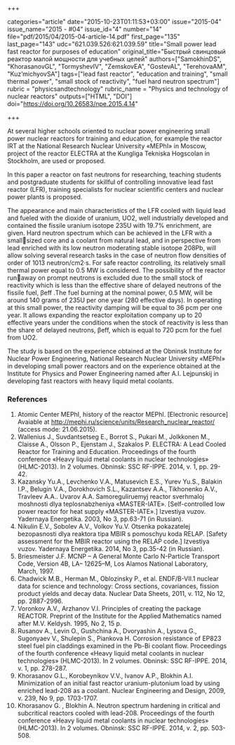+++

categories="article"
date="2015-10-23T01:11:53+03:00"
issue="2015-04"
issue_name="2015 - #04"
issue_id="4"
number="14"
file="pdf/2015/04/2015-04-article-14.pdf"
first_page="135"
last_page="143"
udc="621.039.526:621.039.59"
title="Small power lead fast reactor for purposes of education"
original_title="Быстрый свинцовый реактор малой мощности для учебных целей"
authors=["SamokhinDS", "KhorasanovGL", "TormyshevIV", "ZemskovEA", "GostevAL", "TerehovaAM", "Kuz’michyovSA"]
tags=["lead fast reactor", "education and training", "small thermal power", "small stock of reactivity", "fuel hard neutron spectrum"]
rubric = "physicsandtechnology"
rubric_name = "Physics and technology of nuclear reactors"
outputs=["HTML", "DOI"]
doi="https://doi.org/10.26583/npe.2015.4.14"

+++

At several higher schools oriented to nuclear power engineering small power nuclear reactors for training and education, for example the reactor IRT at the National Research Nuclear University «MEPhI» in Moscow, project of the reactor ELECTRA at the Kungliga Tekniska Hogscolan in Stockholm, are used or proposed.

In this paper a reactor on fast neutrons for researching, teaching students and postgraduate students for skillful of controlling innovative lead fast reactor (LFR), training specialists for nuclear scientific centers and nuclear power plants is proposed.

The appearance and main characteristics of the LFR cooled with liquid lead and fueled with the dioxide of uranium, UO2, well industrially developed and contained the fissile uranium isotope 235U with 19.7% enrichment, are given. Hard neutron spectrum which can be achieved in the LFR with a smallsized core and a coolant from natural lead, and in perspective from lead enriched with its low neutron moderating stable isotope 208Pb, will allow solving several research tasks in the case of neutron flow densities of order of 1013 neutron/cm2·s. For safe reactor controlling, its relatively small thermal power equal to 0.5 MW is considered. The possibility of the reactor runaway on prompt neutrons is excluded due to the small stock of reactivity which is less than the effective share of delayed neutrons of the fissile fuel, βeff .The fuel burning at the nominal power, 0.5 MW, will be around 140 grams of 235U per one year (280 effective days). In operating at this small power, the reactivity damping will be equal to 36 pcm per one year. It allows expanding the reactor exploitation company up to 20 effective years under the conditions when the stock of reactivity is less than the share of delayed neutrons, βeff, which is equal to 720 pcm for the fuel from UO2.

The study is based on the experience obtained at the Obninsk Institute for Nuclear Power Engineering, National Research Nuclear University «MEPhI» in developing small power reactors and on the experience obtained at the Institute for Physics and Power Engineering named after A.I. Lejpunskij in developing fast reactors with heavy liquid metal coolants.

### References

1. Atomic Center MEPhI, history of the reactor MEPhI. [Electronic resource] Avaiable at http://mephi.ru/science/units/Research_nuclear_reactor/ (access mode: 21.06.2015).
2. Wallenius J., Suvdantsetseg E., Borrot S., Pukari M., Jolkkonen M., Claisse A., Olsson P., Ejenstam J., Szakalos P. ELECTRA: A Lead Cooled Reactor for Training and Education. Proceedings of the fourth conference «Heavy liquid metal coolants in nuclear technologies» (HLMC-2013). In 2 volumes. Obninsk: SSC RF-IPPE. 2014, v. 1, pp. 29-42.
3. Kazansky Yu.A., Levchenko V.A., Matusevich E.S., Yurev Yu.S., Balakin I.P., Belugin V.A., Dorokhovich S.L., Kazantsev A.A., Tikhonenko A.V., Travleev A.A.. Uvarov A.A. Samoreguliruemyj reactor sverhmaloj moshnosti dlya teplosnabzheniya «MASTER-IATE». [Self-controlled low power reactor for heat supply «MASTER-IATE».] Izvestiya vuzov. Yadernaya Energetika. 2003, No 3, pp.63-71 (in Russian).
4. Nikulin E.V., Sobolev A.V., Volkov Yu.V. Otsenka pokazatelej bezopasnosti dlya reaktora tipa MBIR s pomoschyu koda RELAP. [Safety assessment for the MBIR reactor using the RELAP code.] Izvestiya vuzov. Yadernaya Energetika. 2014, No 3, pp.35-42 (in Russian).
5. Briesmeister J.F. MCNP – A General Monte Carlo N-Particle Transport Code, Version 4B, LA– 12625–M, Los Alamos National Laboratory, March, 1997.
6. Chadwick M.B., Herman M., Oblozinsky P., et al. ENDF/B-VII.1 nuclear data for science and technology: Cross sections, covariances, fission product yields and decay data. Nuclear Data Sheets, 2011, v. 112, No 12, pp. 2887-2996.
7. Voronkov A.V., Arzhanov V.I. Principles of creating the package REACTOR. Preprint of the Institute for the Applied Mathematics named after M.V. Keldysh. 1995, No 2, 15 p.
8. Rusanov A., Levin O., Gushchina A., Dvoryashin A., Lysova G., Sugonyaev V., Shulepin S., Piankova H. Corrosion resistance of EP823 steel fuel pin claddings examined in the Pb-Bi coolant flow. Proceedings of the fourth conference «Heavy liquid metal coolants in nuclear technologies» (HLMC-2013). In 2 volumes. Obninsk: SSC RF-IPPE. 2014, v. 1, pp. 278-287.
9. Khorasanov G.L., Korobeynikov V.V., Ivanov A.P., Blokhin A.I. Minimization of an initial fast reactor uranium-plutonium load by using enriched lead-208 as a coolant. Nuclear Engineering and Design, 2009, v. 239, No 9, pp. 1703-1707.
10. Khorasanov G. , Blokhin A. Neutron spectrum hardening in critical and subcritical reactors cooled with lead-208. Proceedings of the fourth conference «Heavy liquid metal coolants in nuclear technologies» (HLMC-2013). In 2 volumes. Obninsk: SSC RF-IPPE. 2014, v. 2, pp. 503-508.